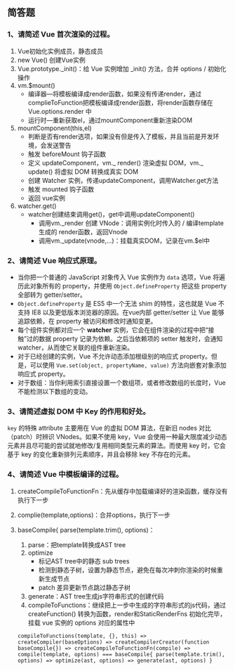 ## 简答题

### 1、请简述 Vue 首次渲染的过程。

1. Vue初始化实例成员，静态成员
2. new Vue() 创建Vue实例 
3. Vue.prototype._init()：给 Vue 实例增加 _init() 方法，合并 options / 初始化操作
4. vm.$mount()
   - 编译器—将模板编译成render函数，如果没有传递render，通过complieToFunction把模板编译成render函数，将render函数存储在 Vue.options.render 中
   - 运行时—重新获取el，通过mountComponent重新渲染DOM
5. mountComponent(this,el)
   - 判断是否有render选项，如果没有但是传入了模板，并且当前是开发环境，会发送警告
   - 触发 beforeMount 钩子函数
   - 定义 updateComponent，vm._ render() 渲染虚拟 DOM，vm._ update() 将虚拟 DOM 转换成真实 DOM
   - 创建 Watcher 实例，传递updateComponent，调用Watcher.get方法
   - 触发 mounted 钩子函数
   - 返回 vue实例
6. watcher.get()
   - watcher创建结束调用get()，get中调用updateComponent()
      - 调用vm._render 创建 VNode：调用实例化时传入的 / 编译template生成的 render函数，返回Vnode
      - 调用vm._update(vnode,...)：挂载真实DOM，记录在vm.$el中

### 2、请简述 Vue 响应式原理。

- 当你把一个普通的 JavaScript 对象传入 Vue 实例作为 `data` 选项，Vue 将遍历此对象所有的 property，并使用 `Object.defineProperty` 把这些 property 全部转为 getter/setter。
- `Object.defineProperty` 是 ES5 中一个无法 shim 的特性，这也就是 Vue 不支持 IE8 以及更低版本浏览器的原因。在vue内部  getter/setter 让 Vue 能够追踪依赖，在 property 被访问和修改时通知变更。
- 每个组件实例都对应一个 **watcher** 实例，它会在组件渲染的过程中把“接触”过的数据 property 记录为依赖。之后当依赖项的 setter 触发时，会通知 watcher，从而使它关联的组件重新渲染。
- 对于已经创建的实例，Vue 不允许动态添加根级别的响应式 property。但是，可以使用 `Vue.set(object, propertyName, value)` 方法向嵌套对象添加响应式 property。
- 对于数组：当你利用索引直接设置一个数组项，或者修改数组的长度时，Vue 不能检测以下数组的变动。

### 3、请简述虚拟 DOM 中 Key 的作用和好处。

`key` 的特殊 attribute 主要用在 Vue 的虚拟 DOM 算法，在新旧 nodes 对比（patch）时辨识 VNodes。如果不使用 key，Vue 会使用一种最大限度减少动态元素并且尽可能的尝试就地修改/复用相同类型元素的算法。而使用 key 时，它会基于 key 的变化重新排列元素顺序，并且会移除 key 不存在的元素。

### 4、请简述 Vue 中模板编译的过程。

1. createCompileToFunctionFn：先从缓存中加载编译好的渲染函数，缓存没有执行下一步

2. complie(template,options)：合并options，执行下一步

3. baseCompile{ parse(template.trim(), options)：

   1. parse：把template转换成AST tree
   2. optimize
      - 标记AST tree中的静态 sub trees
      - 检测到静态子树，设置为静态节点，避免在每次冲刺你渲染的时候重新生成节点
      - patch 差异更新节点跳过静态子树
   3. generate：AST tree生成js字符串形式的创建代码
   4. compileToFunctions：继续把上一步中生成的字符串形式的js代码，通过createFunction() 转换为函数，render和StaticRenderFns 初始化完毕，挂载 vue 实例的 options 对应的属性中

   `compileToFunctions(template, {}, this) => createCompiler(baseOptions) => createCompilerCreator(function baseCompile{}) => createCompileToFunctionFn(compile) => compile(template, options) === baseCompile{ parse(template.trim(), options) => optimize(ast, options) => generate(ast, options) } ` 

